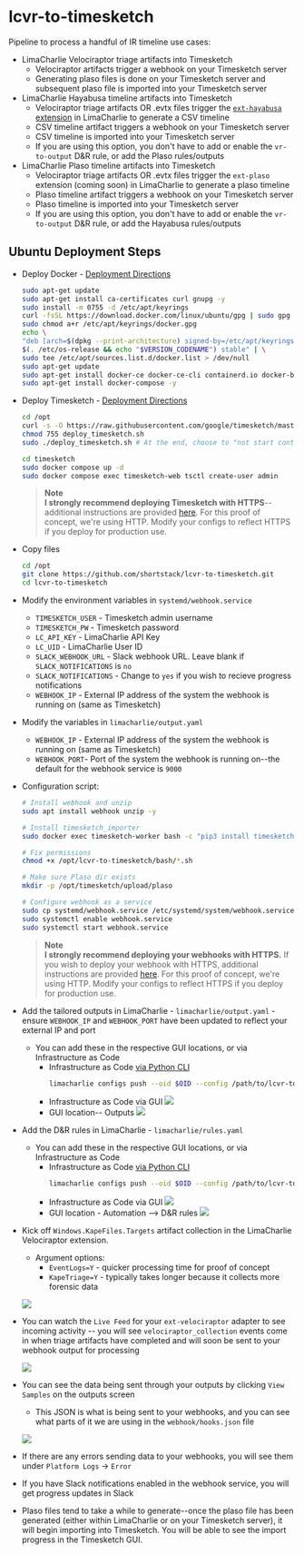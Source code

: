 # lcvr-to-timesketch
Pipeline to process a handful of IR timeline use cases:
* LimaCharlie Velociraptor triage artifacts into Timesketch
    * Velociraptor artifacts trigger a webhook on your Timesketch server
    * Generating plaso files is done on your Timesketch server and subsequent plaso file is imported into your Timesketch server
* LimaCharlie Hayabusa timeline artifacts into Timesketch
    * Velociraptor triage artifacts OR .evtx files trigger the [`ext-hayabusa` extension](https://beta.app.limacharlie.io/add-ons/extension-detail/ext-hayabusa) in LimaCharlie to generate a CSV timeline 
    * CSV timeline artifact triggers a webhook on your Timesketch server
    * CSV timeline is imported into your Timesketch server
    * If you are using this option, you don't have to add or enable the `vr-to-output` D&R rule, or add the Plaso rules/outputs
* LimaCharlie Plaso timeline artifacts into Timesketch
    * Velociraptor triage artifacts OR .evtx files trigger the `ext-plaso` extension (coming soon) in LimaCharlie to generate a plaso timeline 
    * Plaso timeline artifact triggers a webhook on your Timesketch server
    * Plaso timeline is imported into your Timesketch server
    * If you are using this option, you don't have to add or enable the `vr-to-output` D&R rule, or add the Hayabusa rules/outputs

## Ubuntu Deployment Steps
* Deploy Docker - [Deployment Directions](https://docs.docker.com/engine/install/ubuntu/)
    ```bash
    sudo apt-get update
    sudo apt-get install ca-certificates curl gnupg -y
    sudo install -m 0755 -d /etc/apt/keyrings
    curl -fsSL https://download.docker.com/linux/ubuntu/gpg | sudo gpg --dearmor -o /etc/apt/keyrings/docker.gpg
    sudo chmod a+r /etc/apt/keyrings/docker.gpg
    echo \
    "deb [arch=$(dpkg --print-architecture) signed-by=/etc/apt/keyrings/docker.gpg] https://download.docker.com/linux/ubuntu \
    $(. /etc/os-release && echo "$VERSION_CODENAME") stable" | \
    sudo tee /etc/apt/sources.list.d/docker.list > /dev/null
    sudo apt-get update
    sudo apt-get install docker-ce docker-ce-cli containerd.io docker-buildx-plugin docker-compose-plugin -y
    sudo apt-get install docker-compose -y
    ```

* Deploy Timesketch - [Deployment Directions](https://github.com/google/timesketch/blob/master/docs/guides/admin/install.md)
    ```bash
    cd /opt
    curl -s -O https://raw.githubusercontent.com/google/timesketch/master/contrib/deploy_timesketch.sh
    chmod 755 deploy_timesketch.sh
    sudo ./deploy_timesketch.sh # At the end, choose to "not start containers"
    ```
    ```bash
    cd timesketch
    sudo docker compose up -d
    sudo docker compose exec timesketch-web tsctl create-user admin
    ```
    > **Note**  
    > **I strongly recommend deploying Timesketch with HTTPS**--additional instructions are provided [here](https://github.com/google/timesketch/blob/master/docs/guides/admin/install.md#4-enable-tls-optional). For this proof of concept, we're using HTTP. Modify your configs to reflect HTTPS if you deploy for production use. 
* Copy files
    ```bash
    cd /opt
    git clone https://github.com/shortstack/lcvr-to-timesketch.git
    cd lcvr-to-timesketch
    ```
* Modify the environment variables in `systemd/webhook.service`
    * `TIMESKETCH_USER` - Timesketch admin username
    * `TIMESKETCH_PW` - Timesketch password
    * `LC_API_KEY` - LimaCharlie API Key
    * `LC_UID` - LimaCharlie User ID
    * `SLACK_WEBHOOK_URL` - Slack webhook URL. Leave blank if `SLACK_NOTIFICATIONS` is `no`
    * `SLACK_NOTIFICATIONS` - Change to `yes` if you wish to recieve progress notifications
    * `WEBHOOK_IP` - External IP address of the system the webhook is running on (same as Timesketch)
* Modify the variables in `limacharlie/output.yaml`
    * `WEBHOOK_IP` - External IP address of the system the webhook is running on  (same as Timesketch)
    * `WEBHOOK_PORT`- Port of the system the webhook is running on--the default for the webhook service is `9000`
* Configuration script:
    ```bash
    # Install webhook and unzip
    sudo apt install webhook unzip -y 

    # Install timesketch_importer
    sudo docker exec timesketch-worker bash -c "pip3 install timesketch-import-client"

    # Fix permissions
    chmod +x /opt/lcvr-to-timesketch/bash/*.sh

    # Make sure Plaso dir exists
    mkdir -p /opt/timesketch/upload/plaso

    # Configure webhook as a service
    sudo cp systemd/webhook.service /etc/systemd/system/webhook.service
    sudo systemctl enable webhook.service
    sudo systemctl start webhook.service
    ```
    > **Note**  
    > **I strongly recommend deploying your webhooks with HTTPS.** If you wish to deploy your webhook with HTTPS, additional instructions are provided [here](https://github.com/adnanh/webhook?tab=readme-ov-file#using-https). For this proof of concept, we're using HTTP. Modify your configs to reflect HTTPS if you deploy for production use. 
* Add the tailored outputs in LimaCharlie - `limacharlie/output.yaml` - ensure `WEBHOOK_IP` and `WEBHOOK_PORT` have been updated to reflect your external IP and port
    * You can add these in the respective GUI locations, or via Infrastructure as Code
        * Infrastructure as Code [via Python CLI](https://github.com/refractionPOINT/python-limacharlie?tab=readme-ov-file#configs-1)
            ```bash
            limacharlie configs push --oid $OID --config /path/to/lcvr-to-timesketch/limacharlie/output.yaml --outputs
            ```
        * Infrastructure as Code via GUI
        ![](<./screenshots/Screenshot 2024-03-06 at 10.11.22 AM.png>)
        * GUI location-- Outputs
        ![](<./screenshots/Screenshot 2024-03-06 at 10.15.02 AM.png>)

* Add the D&R rules in LimaCharlie - `limacharlie/rules.yaml`
    * You can add these in the respective GUI locations, or via Infrastructure as Code
        * Infrastructure as Code [via Python CLI](https://github.com/refractionPOINT/python-limacharlie?tab=readme-ov-file#configs-1)
            ```bash
            limacharlie configs push --oid $OID --config /path/to/lcvr-to-timesketch/limacharlie/rules.yaml --hive-dr-general
            ```
        * Infrastructure as Code via GUI
        ![](<./screenshots/Screenshot 2024-03-06 at 10.12.17 AM.png>)
        * GUI location - Automation --> D&R rules
        ![](<./screenshots/Screenshot 2024-03-06 at 10.13.28 AM.png>)

* Kick off `Windows.KapeFiles.Targets` artifact collection in the LimaCharlie Velociraptor extension. 
  * Argument options:
    * `EventLogs=Y` - quicker processing time for proof of concept
    * `KapeTriage=Y` - typically takes longer because it collects more forensic data

  ![](<./screenshots/Screenshot 2024-01-22 at 2.57.34 PM.png>)

* You can watch the `Live Feed` for your `ext-velociraptor` adapter to see incoming activity -- you will see `velociraptor_collection` events come in when triage artifacts have completed and will soon be sent to your webhook output for processing

    ![](<./screenshots/Screenshot 2024-01-19 at 3.59.28 PM.png>)

* You can see the data being sent through your outputs by clicking `View Samples` on the outputs screen
    * This JSON is what is being sent to your webhooks, and you can see what parts of it we are using in the `webhook/hooks.json` file

    ![](<./screenshots/Screenshot 2024-01-19 at 4.00.43 PM.png>)

* If there are any errors sending data to your webhooks, you will see them under `Platform Logs` -> `Error`
* If you have Slack notifications enabled in the webhook service, you will get progress updates in Slack
* Plaso files tend to take a while to generate--once the plaso file has been generated (either within LimaCharlie or on your Timesketch server), it will begin importing into Timesketch. You will be able to see the import progress in the Timesketch GUI.